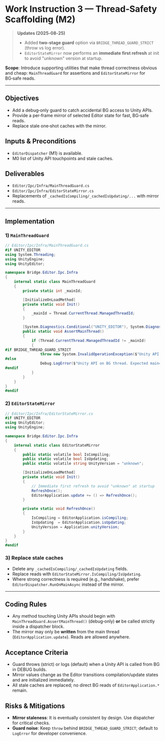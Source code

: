 # Work Instruction 3 — Thread‑Safety Scaffolding (M2)

> **Updates (2025‑08‑25)**
> - Added **two‑stage guard** option via `BRIDGE_THREAD_GUARD_STRICT` (throw vs log error).
> - `EditorStateMirror` now performs an **immediate first refresh** at init to avoid "unknown" version at startup.

**Scope**: Introduce supporting utilities that make thread correctness obvious and cheap: `MainThreadGuard` for assertions and `EditorStateMirror` for BG‑safe reads.

---

## Objectives
- Add a debug‑only guard to catch accidental BG access to Unity APIs.
- Provide a per‑frame mirror of selected Editor state for fast, BG‑safe reads.
- Replace stale one‑shot caches with the mirror.

## Inputs & Preconditions
- `EditorDispatcher` (M1) is available.
- M0 list of Unity API touchpoints and stale caches.

## Deliverables
- `Editor/Ipc/Infra/MainThreadGuard.cs`
- `Editor/Ipc/Infra/EditorStateMirror.cs`
- Replacements of `_cachedIsCompiling/_cachedIsUpdating/...` with mirror reads.

---

## Implementation

### 1) `MainThreadGuard`
```csharp
// Editor/Ipc/Infra/MainThreadGuard.cs
#if UNITY_EDITOR
using System.Threading;
using UnityEngine;
using UnityEditor;

namespace Bridge.Editor.Ipc.Infra
{
    internal static class MainThreadGuard
    {
        private static int _mainId;

        [InitializeOnLoadMethod]
        private static void Init()
        {
            _mainId = Thread.CurrentThread.ManagedThreadId;
        }

        [System.Diagnostics.Conditional("UNITY_EDITOR"), System.Diagnostics.Conditional("DEBUG")]
        public static void AssertMainThread()
        {
            if (Thread.CurrentThread.ManagedThreadId != _mainId)
            {
#if BRIDGE_THREAD_GUARD_STRICT
                throw new System.InvalidOperationException($"Unity API on BG thread. Expected main={_mainId}, got={Thread.CurrentThread.ManagedThreadId}");
#else
                Debug.LogError($"Unity API on BG thread. Expected main={_mainId}, got={Thread.CurrentThread.ManagedThreadId}");
#endif
            }
        }
    }
}
#endif
```

### 2) `EditorStateMirror`
```csharp
// Editor/Ipc/Infra/EditorStateMirror.cs
#if UNITY_EDITOR
using UnityEditor;
using UnityEngine;

namespace Bridge.Editor.Ipc.Infra
{
    internal static class EditorStateMirror
    {
        public static volatile bool IsCompiling;
        public static volatile bool IsUpdating;
        public static volatile string UnityVersion = "unknown";

        [InitializeOnLoadMethod]
        private static void Init()
        {
            // Immediate first refresh to avoid "unknown" at startup
            RefreshOnce();
            EditorApplication.update += () => RefreshOnce();
        }

        private static void RefreshOnce()
        {
            IsCompiling = EditorApplication.isCompiling;
            IsUpdating  = EditorApplication.isUpdating;
            UnityVersion = Application.unityVersion;
        }
    }
}
#endif
```

### 3) Replace stale caches
- Delete any `_cachedIsCompiling/_cachedIsUpdating` fields.
- Replace reads with `EditorStateMirror.IsCompiling/IsUpdating`.
- Where strong correctness is required (e.g., handshake), prefer `EditorDispatcher.RunOnMainAsync` instead of the mirror.

---

## Coding Rules
- Any method touching Unity APIs should begin with `MainThreadGuard.AssertMainThread()` (debug‑only) **or** be called strictly inside a dispatcher block.
- The mirror may only be **written** from the main thread (`EditorApplication.update`). Reads are allowed anywhere.

## Acceptance Criteria
- Guard throws (strict) or logs (default) when a Unity API is called from BG in DEBUG builds.
- Mirror values change as the Editor transitions compilation/update states and are initialized immediately.
- All stale caches are replaced; no direct BG reads of `EditorApplication.*` remain.

## Risks & Mitigations
- **Mirror staleness**: It is eventually consistent by design. Use dispatcher for critical checks.
- **Guard noise**: Keep `throw` behind `BRIDGE_THREAD_GUARD_STRICT`; default to `LogError` for developer convenience.

